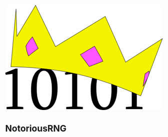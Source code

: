 ![Notorious RNG](https://github.com/Cant-Git-Right/NotoriousRNG/blob/master/logo.png)

# NotoriousRNG

